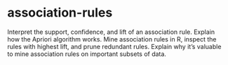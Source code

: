 # association-rules
Interpret the support, confidence, and lift of an association rule.
Explain how the Apriori algorithm works.
Mine association rules in R, inspect the rules with highest lift, and prune redundant rules.
Explain why it’s valuable to mine association rules on important subsets of data.
